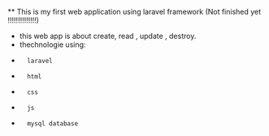 ** This is my first web application using laravel framework (Not finished yet !!!!!!!!!!!!!!)
 * this web app is about create, read , update , destroy.
 * thechnologie using:
 *       laravel
 *       html
 *       css
 *       js
 *       mysql database
